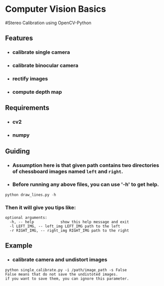 Computer Vision Basics
========
#Stereo Calibration using OpenCV-Python

## Features
* ### calibrate single camera
* ### calibrate binocular camera
* ### rectify images
* ### compute depth map

## Requirements
* ### cv2
* ### numpy

## Guiding
* ### Assumption here is that given path contains two directories of chessboard images named `left` and `right`.
* ### Before running any above files, you can use '-h' to get help.
```python
python draw_lines.py -h
```
### Then it will give you tips like:
```
optional arguments:
  -h, -- help            show this help message and exit
  -l LEFT_IMG, -- left_img LEFT_IMG path to the left                        
  -r RIGHT_IMG, -- right_img RIGHT_IMG path to the right
```


## Example
* ### calibrate camera and undistort images
```
python single_calibrate.py -i /path/image_path -s False
False means that do not save the undistoted images.
if you want to save them, you can ignore this parameter.
```





















